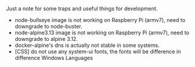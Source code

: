 Just a note for some traps and useful things for development.

- node-bullseye image is not working on Raspberry Pi (armv7), need to downgrade to node-buster.
- node-alpine3.13 image is not working on Raspberry Pi (armv7), need to downgrade to alpine 3.12.
- docker-alpine's dns is actually not stable in some systems.
- [CSS] do not use any system-ui fonts, the fonts will be difference in difference Windows Languages
